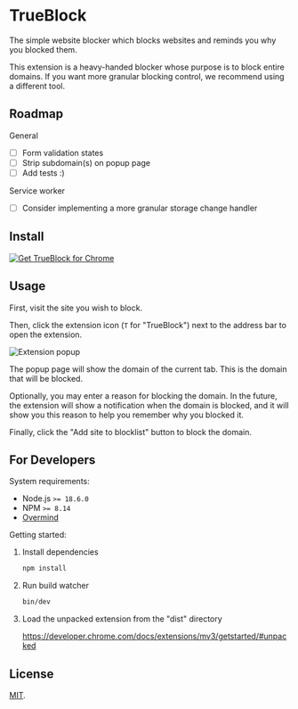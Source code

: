 # TrueBlock

The simple website blocker which blocks websites and reminds you why you blocked them.

This extension is a heavy-handed blocker whose purpose is to block entire domains. If you want more granular blocking control, we recommend using a different tool.

## Roadmap

General
 - [ ] Form validation states
 - [ ] Strip subdomain(s) on popup page
 - [ ] Add tests :)

Service worker
 - [ ] Consider implementing a more granular storage change handler

## Install

<a href="https://chrome.google.com/webstore/detail/trueblock/adcbggkgllkljeliabhgmmkmpebhdbno"><img src="https://user-images.githubusercontent.com/3905798/152878025-69a67c54-755c-4581-bc73-a99a70dd267d.png" alt="Get TrueBlock for Chrome"></a>

## Usage

First, visit the site you wish to block.

Then, click the extension icon (`T` for "TrueBlock") next to the address bar to open the extension.

![Extension popup](https://user-images.githubusercontent.com/3905798/179385077-deb83f57-6294-43af-bbc1-d285afcbe502.png)

The popup page will show the domain of the current tab. This is the domain that will be blocked.

Optionally, you may enter a reason for blocking the domain. In the future, the extension will show a notification when the domain is blocked, and it will show you this reason to help you remember why you blocked it.

Finally, click the "Add site to blocklist" button to block the domain.


## For Developers

System requirements:

 - Node.js `>= 18.6.0`
 - NPM `>= 8.14`
 - [Overmind](https://github.com/DarthSim/overmind)

Getting started:

1. Install dependencies
    ```bash
    npm install
    ```

2. Run build watcher

    ```bash
    bin/dev
    ```

3. Load the unpacked extension from the "dist" directory

    https://developer.chrome.com/docs/extensions/mv3/getstarted/#unpacked


## License

[MIT](./LICENSE).
